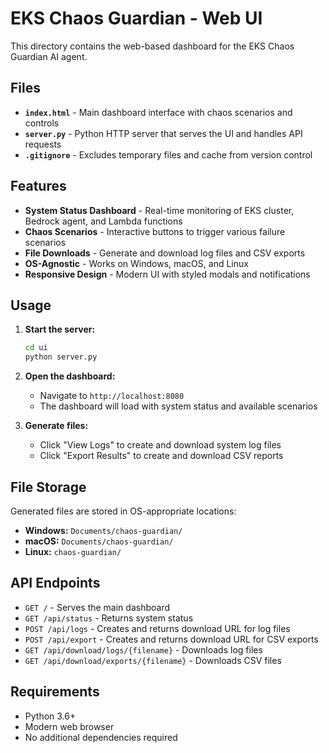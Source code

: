 # EKS Chaos Guardian - Web UI

This directory contains the web-based dashboard for the EKS Chaos Guardian AI agent.

## Files

- **`index.html`** - Main dashboard interface with chaos scenarios and controls
- **`server.py`** - Python HTTP server that serves the UI and handles API requests
- **`.gitignore`** - Excludes temporary files and cache from version control

## Features

- **System Status Dashboard** - Real-time monitoring of EKS cluster, Bedrock agent, and Lambda functions
- **Chaos Scenarios** - Interactive buttons to trigger various failure scenarios
- **File Downloads** - Generate and download log files and CSV exports
- **OS-Agnostic** - Works on Windows, macOS, and Linux
- **Responsive Design** - Modern UI with styled modals and notifications

## Usage

1. **Start the server:**
   ```bash
   cd ui
   python server.py
   ```

2. **Open the dashboard:**
   - Navigate to `http://localhost:8080`
   - The dashboard will load with system status and available scenarios

3. **Generate files:**
   - Click "View Logs" to create and download system log files
   - Click "Export Results" to create and download CSV reports

## File Storage

Generated files are stored in OS-appropriate locations:
- **Windows:** `Documents/chaos-guardian/`
- **macOS:** `Documents/chaos-guardian/`
- **Linux:** `chaos-guardian/`

## API Endpoints

- `GET /` - Serves the main dashboard
- `GET /api/status` - Returns system status
- `POST /api/logs` - Creates and returns download URL for log files
- `POST /api/export` - Creates and returns download URL for CSV exports
- `GET /api/download/logs/{filename}` - Downloads log files
- `GET /api/download/exports/{filename}` - Downloads CSV files

## Requirements

- Python 3.6+
- Modern web browser
- No additional dependencies required
